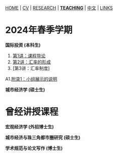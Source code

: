 [HOME](./index.md) | [CV](./assets/CV_FanghaoChen_231105.pdf) | [RESEARCH](./research.md) | [**TEACHING**](./teaching.md) | [中文](./chinesepage.md) | [LINKS](./links.md)

# 2024年春季学期

**国际投资 (本科生)** <br/>

1. [第1讲：课程导论](./assets/第1讲_课程导论.pdf)
2. [第2讲：汇率的形成](./assets/第2讲_汇率的形成.pdf)
3. [第3讲：汇率制度]

A1.[附录1：小组展示的说明](./assets/关于小组路演的说明.pdf)

**城市经济学 (硕士生)** <br/>

# 曾经讲授课程

**宏观经济学 (外招博士生)** <br/>

**城市经济与珠三角都市圈研究 (硕士生)** <br/>

**学术规范与论文写作 (博士生)** <br/>
